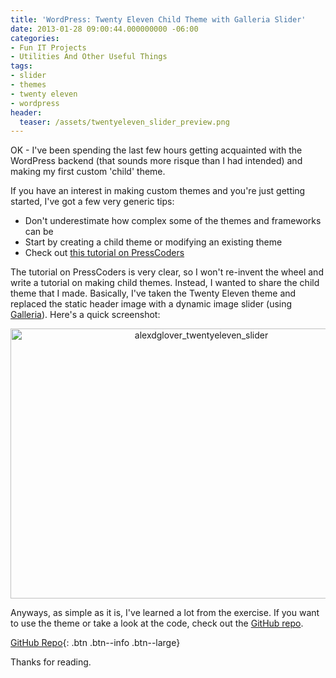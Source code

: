 ```yaml
---
title: 'WordPress: Twenty Eleven Child Theme with Galleria Slider'
date: 2013-01-28 09:00:44.000000000 -06:00
categories:
- Fun IT Projects
- Utilities And Other Useful Things
tags:
- slider
- themes
- twenty eleven
- wordpress
header:
  teaser: /assets/twentyeleven_slider_preview.png
---
```

<p>OK - I've been spending the last few hours getting acquainted with the WordPress backend (that sounds more risque than I had intended) and making my first custom 'child' theme.</p>
<p>If you have an interest in making custom themes and you're just getting started, I've got a few very generic tips:</p>
<ul>
<li>Don't underestimate how complex some of the themes and frameworks can be</li>
<li>Start by creating a child theme or modifying an existing theme</li>
<li>Check out <a href="http://www.presscoders.com/wordpress-theme-customization-guide/" target="_blank">this tutorial on PressCoders</a></li>
</ul>
<p>The tutorial on PressCoders is very clear, so I won't re-invent the wheel and write a tutorial on making child themes. Instead, I wanted to share the child theme that I made. Basically, I've taken the Twenty Eleven theme and replaced the static header image with a dynamic image slider (using <a href="http://galleria.io/" target="_blank">Galleria</a>). Here's a quick screenshot:</p>
<p style="text-align: center;"><a href="http://alexdglover.files.wordpress.com/2013/01/twentyeleven_slider_preview.png"><img class="aligncenter size-full wp-image-360" alt="alexdglover_twentyeleven_slider" src="{{ site.baseurl }}/assets/twentyeleven_slider_preview.png" width="595" height="432" /></a></p>
<p>Anyways, as simple as it is, I've learned a lot from the exercise. If you want to use the theme or take a look at the code, check out the <a href="https://github.com/alexdglover/ubiquitous-lamp">GitHub repo</a>. </p>

[GitHub Repo](https://github.com/alexdglover/ubiquitous-lamp){: .btn .btn--info .btn--large}

<p>Thanks for reading.</p>
